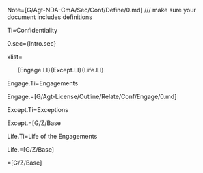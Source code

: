 Note=[G/Agt-NDA-CmA/Sec/Conf/Define/0.md] /// make sure your document includes definitions

Ti=Confidentiality

0.sec={Intro.sec}

xlist=<ol>{Engage.LI}{Except.LI}{Life.LI}</ol>

Engage.Ti=Engagements

Engage.=[G/Agt-License/Outline/Relate/Conf/Engage/0.md]

Except.Ti=Exceptions

Except.=[G/Z/Base

Life.Ti=Life of the Engagements

Life.=[G/Z/Base]

=[G/Z/Base]